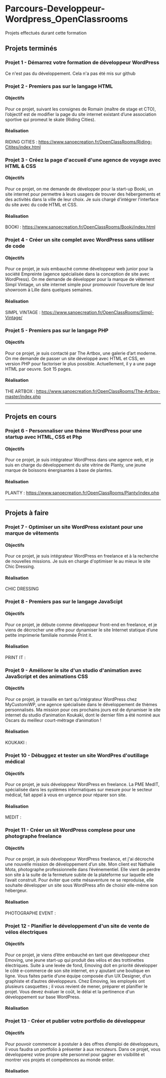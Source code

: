 # Parcours-Developpeur-Wordpress_OpenClassrooms
Projets effectués durant cette formation
 
## Projets terminés

### Projet 1 - Démarrez votre formation de développeur WordPress
Ce n'est pas du développement. Cela n'a pas été mis sur github

### Projet 2 - Premiers pas sur le langage HTML
#### Objectifs
Pour ce projet, suivant les consignes de Romain (maître de stage et CTO), l’objectif est de modifier la page du site internet existant d’une association sportive qui promeut le skate (Riding Cities).

#### Réalisation
RIDING CITIES : https://www.sanoecreation.fr/OpenClassRooms/Riding-Citites/index.html 


### Projet 3 - Créez la page d'accueil d'une agence de voyage avec HTML & CSS
#### Objectifs
Pour ce projet, on me demande de développer pour la start-up Booki, un site internet pour permettre à leurs usagers de trouver des hébergements et des activités dans la ville de leur choix.
Je suis chargé d'intégrer l'interface du site avec du code HTML et CSS.

#### Réalisation
BOOKI : https://www.sanoecreation.fr/OpenClassRooms/Booki/index.html


### Projet 4 - Créer un site complet avec WordPress sans utiliser de code
#### Objectifs
Pour ce projet, je suis embauché comme développeur web junior pour la société Empreinte (agence spécialisée dans la conception de site avec WordPress). 
On me demande de développer pour la marque de vêtement Simpl Vintage, un site internet simple pour promouvoir l’ouverture de leur showroom à Lille dans quelques semaines.

#### Réalisation
SIMPL VINTAGE : https://www.sanoecreation.fr/OpenClassRooms/Simpl-Vintage/


### Projet 5 - Premiers pas sur le langage PHP
#### Objectifs
Pour ce projet, je suis contacté par The Artbox, une galerie d’art moderne. 
On me demande de passer un site développé avec HTML et CSS, en version PHP pour factoriser le plus possible.
Actuellement, il y a une page HTML par oeuvre. Soit 15 pages.

#### Réalisation
THE ARTBOX : https://www.sanoecreation.fr/OpenClassRooms/The-Artbox-master/index.php

_______________________________________________________________________________________________
## Projets en cours

### Projet 6 - Personnaliser une thème WordPress pour une startup avec HTML, CSS et Php
#### Objectifs
Pour ce projet, je suis intégrateur WordPress dans une agence web, et je suis en charge du développement du site vitrine de Planty, une jeune marque de boissons énergisantes à base de plantes.

#### Réalisation
PLANTY : https://www.sanoecreation.fr/OpenClassRooms/Planty/index.php

_______________________________________________________________________________________________
## Projets à faire

### Projet 7 - Optimiser un site WordPress existant pour une marque de vêtements
#### Objectifs
Pour ce projet, je suis intégrateur WordPress en freelance et à la recherche de nouvelles missions.
Je suis en charge d'optimiser le au mieux le site Chic Dressing.

#### Réalisation
CHIC DRESSING


### Projet 8 - Premiers pas sur le langage JavaScipt
#### Objectifs
Pour ce projet, je débute comme développeur front-end en freelance, et je viens de décrocher une offre pour dynamiser le site Internet statique d’une petite imprimerie familiale nommée Print it.

#### Réalisation
PRINT IT : 


### Projet 9 - Améliorer le site d'un studio d'animation avec JavaScript et des animations CSS
#### Objectifs
Pour ce projet, je travaille en tant qu’intégrateur WordPress chez MyCustomiWP, une agence spécialisée dans le développement de thèmes personnalisés. 
Ma mission pour ces prochains jours est de dynamiser le site internet du studio d’animation Koukaki, dont le dernier film a été nominé aux Oscars du meilleur court-métrage d’animation !

#### Réalisation
KOUKAKI : 


### Projet 10 - Débuggez et tester un site WordPres d'outillage médical
#### Objectifs
Pour ce projet, je suis développeur WordPress en freelance. La PME MedIT, spécialisée dans les systèmes informatiques sur mesure pour le secteur médical, fait appel à vous en urgence pour réparer son site.

#### Réalisation
MEDIT : 


### Projet 11 - Créer un sit WordPress complese pour une photographe freelance
#### Objectifs
Pour ce projet, je suis développeur WordPress freelance, et j'ai décroché une nouvelle mission de développement d’un site. 
Mon client est Nathalie Mota, photographe professionnelle dans l’événementiel. 
Elle vient de perdre son site à la suite de la fermeture subite de la plateforme sur laquelle elle l’avait construit. Pour éviter que cette mésaventure ne se reproduise, elle souhaite développer un site sous WordPress afin de choisir elle-même son hébergeur.

#### Réalisation
PHOTOGRAPHE EVENT :


### Projet 12 - Planifier le développement d'un site de vente de vélos électriques
#### Objectifs
Pour ce projet, je viens d’être embauché en tant que développeur chez Emoving, une jeune start-up qui produit des vélos et des trottinettes électriques.
Suite à une levée de fond, Emoving doit en priorité développer le côté e-commerce de son site internet, en y ajoutant une boutique en ligne.
Vous faites partie d’une équipe composée d’un UX Designer, d’un graphiste et d’autres développeurs.
Chez Emoving, les employés ont plusieurs casquettes ; il vous revient de mener, préparer et planifier le projet. Vous devez évaluer le coût, le délai et la pertinence d'un développement sur base WordPress.

#### Réalisation


### Projet 13 - Créer et publier votre portfolio de développeur
#### Objectifs
Pour pouvoir commencer à postuler à des offres d’emploi de développeurs, il vous faudra un portfolio à présenter à aux recruteurs. Dans ce projet, vous développerez votre propre site personnel pour gagner en visibilité et montrer vos projets et compétences au monde entier.

#### Réalisation